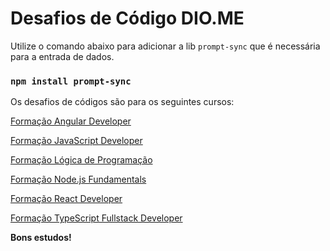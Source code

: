 
# Desafios de Código DIO.ME

Utilize o comando abaixo para adicionar a lib `prompt-sync` que é necessária para a entrada de dados.
### `npm install prompt-sync`

Os desafios de códigos são para os seguintes cursos:

[Formação Angular Developer](https://web.dio.me/track/formacao-angular-developer/)

[Formação JavaScript Developer](https://web.dio.me/track/formacao-javascript-developer/)

[Formação Lógica de Programação](https://web.dio.me/track/formacao-logica-de-programacao/)

[Formação Node.js Fundamentals](https://web.dio.me/track/formacao-nodejs-fundamentals/)

[Formação React Developer](https://web.dio.me/track/formacao-react-developer/)

[Formação TypeScript Fullstack Developer](https://web.dio.me/track/formacao-typescript-fullstack-developer/)

**Bons estudos!**